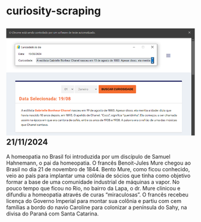 # curiosity-scraping
![Budget](./execucao.png)
21/11/2024
-
A homeopatia no Brasil foi introduzida por um discípulo de Samuel Hahnemann, o pai da homeopatia. O francês Benoit-Jules Mure chegou ao Brasil no dia 21 de novembro de 1844. Bento Mure, como ficou conhecido, veio ao país para implantar uma colônia de sócios que tinha como objetivo formar a base de uma comunidade industrial de máquinas a vapor. No pouco tempo que ficou no Rio, no bairro da Lapa, o dr. Mure clinicou e difundiu a homeopatia através de curas “miraculosas”. O francês recebeu licença do Governo Imperial para montar sua colônia e partiu com cem famílias a bordo do navio Caroline para colonizar a península do Sahy, na divisa do Paraná com Santa Catarina.
